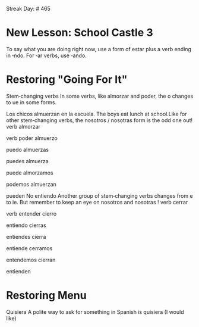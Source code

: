 Streak Day: # 465

# New Lesson: School Castle 3
To say what you are doing right now, use a form of estar
 plus a verb
 ending in ‑ndo. For ‑ar verbs, use ‑ando. 
 
 
 

# Restoring "Going For It"
Stem‑changing verbs 
In some verbs, like almorzar and poder, the o changes to ue in some forms. 

Los chicos almuerzan en la escuela.​
The boys eat lunch at school.​
Like for other stem‑changing
 verbs, the nosotros
  / nosotras
 form is the odd one out!​
verb
 almorzar
	
verb
 poder
almuerzo
	
puedo
almuerzas
	
puedes
almuerza
	
puede
almorzamos
	
podemos
almuerzan
	
pueden
No entiendo
Another group of stem‑changing
 verbs changes from e to ie. But remember to keep an eye on nosotros
 and nosotras
!
verb
 cerrar
	
verb
 entender
cierro
	
entiendo
cierras
	
entiendes
cierra
	
entiende
cerramos
	
entendemos
cierran
	
entienden 

# Restoring Menu
Quisiera
A polite way to ask for something in Spanish is quisiera (I would like) 

